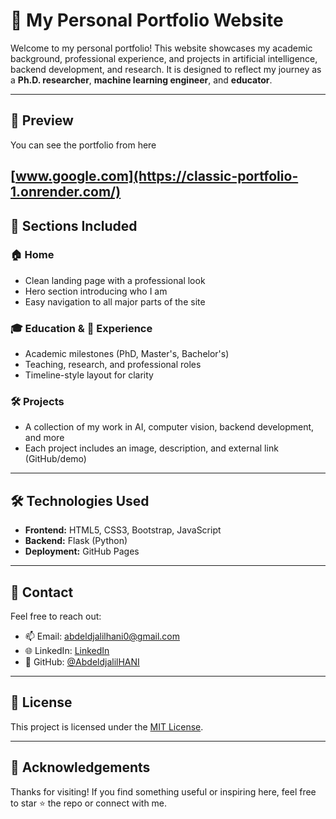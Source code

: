 # 🧠 My Personal Portfolio Website

Welcome to my personal portfolio! This website showcases my academic background, professional experience, and projects in artificial intelligence, backend development, and research. It is designed to reflect my journey as a **Ph.D. researcher**, **machine learning engineer**, and **educator**.

---

## 📸 Preview

You can see the portfolio from here

[www.google.com](https://classic-portfolio-1.onrender.com/)
---

## 📂 Sections Included

### 🏠 Home
- Clean landing page with a professional look
- Hero section introducing who I am
- Easy navigation to all major parts of the site

### 🎓 Education & 💼 Experience
- Academic milestones (PhD, Master's, Bachelor's)
- Teaching, research, and professional roles
- Timeline-style layout for clarity

### 🛠️ Projects
- A collection of my work in AI, computer vision, backend development, and more
- Each project includes an image, description, and external link (GitHub/demo)

---

## 🛠️ Technologies Used

- **Frontend:** HTML5, CSS3, Bootstrap, JavaScript
- **Backend:** Flask (Python)
- **Deployment:** GitHub Pages

---

## 📧 Contact

Feel free to reach out:

- 📫 Email: abdeldjalilhani0@gmail.com
- 🌐 LinkedIn: [LinkedIn](www.linkedin.com/in/abdeldjalil-hani-b50172205)  
- 🐙 GitHub: [@AbdeldjalilHANI](https://github.com/AbdeldjalilHANI)

---

## 📌 License
This project is licensed under the [MIT License](LICENSE).

---

## 🙏 Acknowledgements

Thanks for visiting! If you find something useful or inspiring here, feel free to star ⭐ the repo or connect with me.
